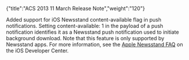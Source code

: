 {"title":"ACS 2013 11 March Release Note","weight":"120"} 

Added support for iOS Newsstand content-available flag in push notifications. Setting content-available: 1 in the payload of a push notification identifies it as a Newsstand push notification used to initiate background download. Note that this feature is only supported by Newsstand apps. For more information, see the [Apple Newsstand FAQ](http://developer.apple.com/library/ios/#technotes/tn2280/_index.html) on the iOS Developer Center.